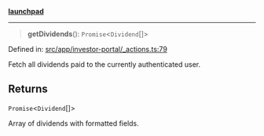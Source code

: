 [**launchpad**](index.md)

***

> **getDividends**(): `Promise`\<`Dividend`[]\>

Defined in: [src/app/investor-portal/\_actions.ts:79](https://github.com/victorbratov/launchpad/blob/76a3946e066bd4867b4d8959b0de6dc2965f2137/src/app/investor-portal/_actions.ts#L79)

Fetch all dividends paid to the currently authenticated user.

## Returns

`Promise`\<`Dividend`[]\>

Array of dividends with formatted fields.
